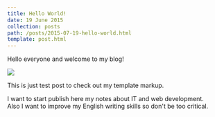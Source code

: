 ```yaml
---
title: Hello World!
date: 19 June 2015
collection: posts
path: /posts/2015-07-19-hello-world.html
template: post.html
---
```


Hello everyone and welcome to my blog!

![](/images/first_blog_today.jpg)

This is just test post to check out my template markup.

I want to start publish here my notes about IT and web development.<br />
Also I want to improve my English writing skills so don't be too critical.
